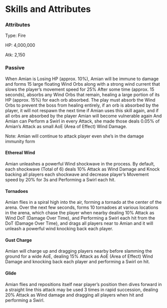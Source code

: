 # Skills and Attributes

### Attributes

Type: Fire

HP: 4,000,000

Atk: 2,150

### **Passive**

When Amian is Losing HP (approx. 10%), Amian will be immune to damage and forms 15 large floating Wind Orbs along with a strong wind current that slows the player’s movement speed for 25% After some time (approx. 15 seconds), absorbs any Wind Orbs that remain, healing a large portion of its HP (approx. 15%) for each orb absorbed. The play must absorb the Wind Orbs to prevent the boss from healing entirely, if an orb is absorbed by the player, it will not respawn the next time if Amian uses this skill again, and if all orbs are absorbed by the player Amian will become vulnerable again And Amian can Perform a Swirl in every Attack, she made those deals 0.05% of Amian’s Attack as small AoE (Area of Effect) Wind Damage.

Note: Amian will continue to attack player even she’s in the damage immunity form

#### **Ethereal Wind**

Amian unleashes a powerful Wind shockwave in the process. By default, each shockwave (Total of 6) deals 10% Attack as Wind Damage and Knock backing all players each shockwave and decrease player’s Movement speed by 20% for 3s and Performing a Swirl each hit.

#### **Tornadoes**

Amian flies in a spiral high into the air, forming a tornado at the center of the arena. Over the next few seconds, forms 10 tornadoes at various locations in the arena, which chase the player when nearby dealing 10% Attack as Wind DoT (Damage Over Time), and Performing a Swirl each hit from the DoT (Damage Over Time), and drags all players near to Amian and it will unleash a powerful wind knocking back each player.

#### **Gust Charge**

Amian will charge up and dragging players nearby before slamming the ground for a wide AoE, dealing 15% Attack as AoE (Area of Effect) Wind Damage and knocking back each player and performing a Swirl on hit.

#### **Glide**

Amian flies and repositions itself near player’s position then dives forward in a straight line this attack may be used 3 times in rapid succession, dealing 20% Attack as Wind damage and dragging all players when hit and performing a Swirl.
